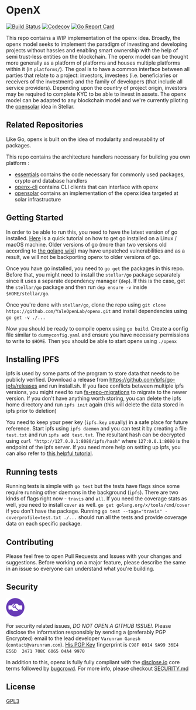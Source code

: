 # OpenX

[![Build Status](https://travis-ci.com/YaleOpenLab/openx.svg?branch=master)](https://travis-ci.com/YaleOpenLab/openx)
[![Codecov](https://codecov.io/gh/YaleOpenLab/openx/branch/master/graph/badge.svg)](https://codecov.io/gh/YaleOpenLab/openx)
[![Go Report Card](https://goreportcard.com/badge/github.com/YaleOpenLab/openx)](https://goreportcard.com/report/github.com/YaleOpenLab/openx)

This repo contains a WIP implementation of the openx idea. Broadly, the openx model seeks to implement the paradigm of investing and developing projects without hassles and enabling smart ownership with the help of semi trust-less entities on the blockchain. The openx model can be thought more generally as a platform of platforms and houses multiple platforms within it (in `platforms/`).  The goal is to have a common interface between all parties that relate to a project: investors, investees (i.e. beneficiaries or receivers of the investment) and the family of developers (that include all service providers). Depending upon the country of project origin, investors may be required to complete KYC to be able to invest in assets. The openx model can be adapted to any blockchain model and we're currently piloting the [opensolar](https://github.com/YaleOpenLab/opensolar) idea in Stellar.

## Related Repositories

Like Go, openx is built on the idea of modularity and reusability of packages.

This repo contains the architecture handlers necessary for building you own platform  :
- [essentials](https://github.com/Varunram/essentials) contains the code necessary for commonly used packages, crypto and database handlers  
- [openx-cli](https://github.com/Varunram/openx-cli) contains CLI clients that can interface with openx  
- [opensolar](https://github.com/YaleOpenLab/opensolar) contains an implementation of the openx idea targeted at solar infrastructure  

## Getting Started

In order to be able to run this, you need to have the latest version of go installed. [Here](https://tecadmin.net/install-go-on-ubuntu/) is a quick tutorial on how to get go installed on a Linux / macOS machine. Older versions of go (more than two versions old according to [the golang wiki](https://github.com/golang/go/wiki/MinorReleases)) may have unpatched vulnerabilities and as a result, we will not be backporting openx to older versions of go.

Once you have go installed, you need to `go get` the packages in this repo. Before that, you might need to install the `stellar/go` package separately since it uses a separate dependency manager (`dep`). If this is the case, get the `stellar/go` package and then run `dep ensure -v` inside `$HOME/stellar/go`.

Once you're done with `stellar/go`, clone the repo using `git clone https://github.com/YaleOpenLab/openx.git` and install dependencies using `go get -v ./...`

Now you should be ready to compile openx using `go build`. Create a config file similar to `dummyconfig.yaml` and ensure you have necessary permissions to write to `$HOME`. Then you should be able to start openx using `./openx`

## Installing IPFS

ipfs is used by some parts of the program to store data that needs to be publicly verified. Download a release from https://github.com/ipfs/go-ipfs/releases and run install.sh. If you face conflicts between multiple ipfs versions, you might need to run [fs-repo-migrations](https://github.com/ipfs/fs-repo-migrations/blob/master/run.md) to migrate to the newer version. If you don't have anything worth storing, you can delete the ipfs home directory and run `ipfs init` again (this will delete the data stored in ipfs prior to deletion)

You need to keep your peer key (`ipfs.key` usually) in a safe place for future reference. Start ipfs using `ipfs daemon` and you can test it by creating a file `test.txt` and run `ipfs add test.txt`. The resultant hash can be decrypted using `curl "http://127.0.0.1:8080/ipfs/hash"` where `127:0.0.1:8080` is the endpoint of the ipfs server. If you need more help on setting up ipfs, you can also refer to [this helpful tutorial](https://michalzalecki.com/set-up-ipfs-node-on-the-server/).

## Running tests

Running tests is simple with `go test` but the tests have flags since some require running other daemons in the background (`ipfs`). There are two kinds of flags right now - `travis` and `all`. If you need the coverage stats as well, you need to install `cover` as well. `go get golang.org/x/tools/cmd/cover` if you don't have the package. Running `go test --tags="travis" -coverprofile=test.txt ./...` should run all the tests and provide coverage data on each specific package.

## Contributing

Please feel free to open Pull Requests and Issues with your changes and suggestions. Before working on a major feature, please describe the same in an issue so everyone can understand what you're building.

## Security

<img src="security/discloseio.png" width="50">  

For security related issues, *DO NOT OPEN A GITHUB ISSUE!*. Please disclose the information responsibly by sending a (preferably PGP Encrypted) email to the lead developer `Varunram Ganesh` (`contact@varunram.com`). [His PGP Key](https://pgp.mit.edu/pks/lookup?op=vindex&fingerprint=on&search=0x708C606504A49970) fingerprint is `C98F 0014 9A99 36E4 E56D  2471 708C 6065 04A4 9970`

In addition to this, openx is fully fully compliant with the [disclose.io](https://disclose.io) core terms followed by [bugcrowd](https://www.bugcrowd.com/resource/what-is-responsible-disclosure/). For more info, please checkout [SECURITY.md](SECURITY.md)

## License
[GPL3](https://github.com/YaleOpenLab/openx/blob/master/LICENSE)
